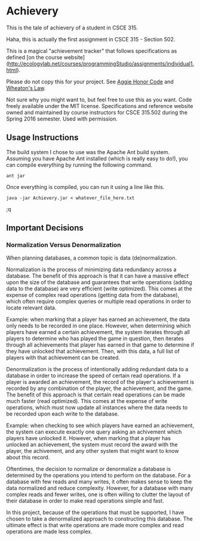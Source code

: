 # Achievery

This is the tale of achievery of a student in CSCE 315.

Haha, this is actually the first assignment in CSCE 315 - Section 502.

This is a magical "achievement tracker" that follows specifications as
defined [on the course website]
(http://ecologylab.net/courses/programmingStudio/assignments/individual1.html).

Please do not copy this for your project. See
[Aggie Honor Code](http://student-rules.tamu.edu/aggiecode) and
[Wheaton's Law](https://twitter.com/wilw/status/5966220832).

Not sure why you might want to, but feel free to use this as you want.
Code freely available under the MIT license. Specifications and reference
website owned and maintained by course instructors for CSCE 315.502 during
the Spring 2016 semester. Used with permission.

## Usage Instructions

The build system I chose to use was the Apache Ant build system. Assuming you have
Apache Ant installed (which is really easy to do!), you can compile everything
by running the following command.

    ant jar

Once everything is compiled, you can run it using a line like this.

    java -jar Achievery.jar < whatever_file_here.txt
;q

## Important Decisions

### Normalization Versus Denormalization

When planning databases, a common topic is data (de)normalization.

Normalization is the process of minimizing data redundancy across a database.
The benefit of this approach is that it can have a massive effect upon the size of the
database and guarantees that write operations (adding data to the database) are
very efficient (write optimized). This comes at the expense of complex read
operations (getting data from the database), which often require complex queries
or multiple read operations in order to locate relevant data.

Example: when marking that a player has earned an achievement, the data only
needs to be recorded in one place. However, when determining which players have
earned a certain achievement, the system iterates through all players to determine
who has played the game in question, then iterates through all achievements that player
has earned in that game to determine if they have unlocked that achievement. Then, with
this data, a full list of players with that achievement can be created.

Denormalization is the process of intentionally adding redundant data to a
database in order to increase the speed of certain read operations. If a player
is awarded an achievement, the record of the player's achievement is recorded
by any combination of the player, the achievement, and the game. The benefit
of this approach is that certain read operations can be made much faster
(read optimized). This comes at the expense of write operations, which must
now update all instances where the data needs to be recorded upon each write
to the database.

Example: when checking to see which players have earned an achievement, the
system can execute exactly one query asking an achivement which players have
unlocked it. However, when marking that a player has unlocked an achievement,
the system must record the award with the player, the achivement, and any other
system that might want to know about this record.

Oftentimes, the decision to normalize or denormalize a database is determined
by the operations you intend to perform on the database. For a database with few
reads and many writes, it often makes sense to keep the data normalized and reduce
complexity. However, for a database with many complex reads and fewer writes,
one is often willing to clutter the layout of their database in order to make
read operations simple and fast.

In this project, because of the operations that must be supported, I have chosen
to take a denormalized approach to constructing this database. The ultimate effect
is that write operations are made more complex and read operations are made less
complex.
